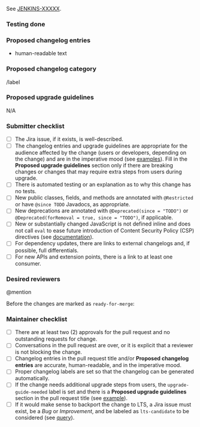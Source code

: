 <!-- Comment:
A great PR typically begins with the line below.
Replace XXXXX with the numeric part of the issue ID you created in Jira.
Note that if you want your changes backported into LTS, you need to create a Jira issue. See https://www.jenkins.io/download/lts/#backporting-process for more information.
-->

See [JENKINS-XXXXX](https://issues.jenkins.io/browse/JENKINS-XXXXX).

<!-- Comment:
If the issue is not fully described in Jira, add more information here (justification, pull request links, etc.).

 * We do not require Jira issues for minor improvements.
 * Bug fixes should have a Jira issue to facilitate the backporting process.
 * Major new features should have a Jira issue.
-->

### Testing done

<!-- Comment:
Provide a clear description of how this change was tested.
At minimum this should include proof that a computer has executed the changed lines.
Ideally this should include an automated test or an explanation as to why this change has no tests.
Note that automated test coverage is less than complete, so a successful PR build does not necessarily imply that a computer has executed the changed lines.
If automated test coverage does not exist for the lines you are changing, you must describe the scenario(s) in which you manually tested the change.
For frontend changes, include screenshots of the relevant page(s) before and after the change.
For refactoring and code cleanup changes, exercise the code before and after the change and verify the behavior remains the same.
-->

### Proposed changelog entries

- human-readable text

<!-- Comment:
The changelog entry should be in the imperative mood; e.g., write "do this"/"return that" rather than "does this"/"returns that".
For examples, see: https://www.jenkins.io/changelog/

Do not include the Jira issue in the changelog entry.
Include the Jira issue in the description of the pull request so that the changelog generator can find it and include it in the generated changelog.

You may add multiple changelog entries if applicable by adding a new entry to the list, e.g.
- First changelog entry
- Second changelog entry
-->

### Proposed changelog category

/label <update-this-with-category>

<!--
The changelog entry needs to have a category which is selected based on the label.
If there's no changelog then the label should be `skip-changelog`.

The available categories are:
* bug - Minor bug. Will be listed after features
* developer - Changes which impact plugin developers
* dependencies - Pull requests that update a dependency
* internal - Internal only change, not user facing
* into-lts - Changes that are backported to the LTS baseline
* localization - Updates localization files
* major-bug - Major bug. Will be highlighted on the top of the changelog
* major-rfe - Major enhancement. Will be highlighted on the top
* rfe - Minor enhancement
* regression-fix - Fixes a regression in one of the previous Jenkins releases
* removed - Removes a feature or a public API
* skip-changelog - Should not be shown in the changelog

Non-changelog categories:
* web-ui - Changes in the web UI

Non-changelog categories require a changelog category but should be used if applicable,
comma separate to provide multiple categories in the label command.
-->

### Proposed upgrade guidelines

N/A

<!-- Comment:
Leave the proposed upgrade guidelines in the pull request with the "N/A" value if no upgrade guidelines are needed.
The changelog generator relies on the presence of the upgrade guidelines section as part of its data extraction process.
-->

### Submitter checklist

- [ ] The Jira issue, if it exists, is well-described.
- [ ] The changelog entries and upgrade guidelines are appropriate for the audience affected by the change (users or developers, depending on the change) and are in the imperative mood (see [examples](https://github.com/jenkins-infra/jenkins.io/blob/master/content/_data/changelogs/weekly.yml)). Fill in the **Proposed upgrade guidelines** section only if there are breaking changes or changes that may require extra steps from users during upgrade.
- [ ] There is automated testing or an explanation as to why this change has no tests.
- [ ] New public classes, fields, and methods are annotated with `@Restricted` or have `@since TODO` Javadocs, as appropriate.
- [ ] New deprecations are annotated with `@Deprecated(since = "TODO")` or `@Deprecated(forRemoval = true, since = "TODO")`, if applicable.
- [ ] New or substantially changed JavaScript is not defined inline and does not call `eval` to ease future introduction of Content Security Policy (CSP) directives (see [documentation](https://www.jenkins.io/doc/developer/security/csp/)).
- [ ] For dependency updates, there are links to external changelogs and, if possible, full differentials.
- [ ] For new APIs and extension points, there is a link to at least one consumer.

### Desired reviewers

@mention

<!-- Comment:
If you need an accelerated review process by the community (e.g., for critical bugs), mention @jenkinsci/core-pr-reviewers.
-->

Before the changes are marked as `ready-for-merge`:

### Maintainer checklist

- [ ] There are at least two (2) approvals for the pull request and no outstanding requests for change.
- [ ] Conversations in the pull request are over, or it is explicit that a reviewer is not blocking the change.
- [ ] Changelog entries in the pull request title and/or **Proposed changelog entries** are accurate, human-readable, and in the imperative mood.
- [ ] Proper changelog labels are set so that the changelog can be generated automatically.
- [ ] If the change needs additional upgrade steps from users, the `upgrade-guide-needed` label is set and there is a **Proposed upgrade guidelines** section in the pull request title (see [example](https://github.com/jenkinsci/jenkins/pull/4387)).
- [ ] If it would make sense to backport the change to LTS, a Jira issue must exist, be a _Bug_ or _Improvement_, and be labeled as `lts-candidate` to be considered (see [query](https://issues.jenkins.io/issues/?filter=12146)).

